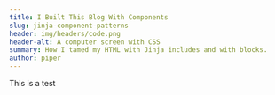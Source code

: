 ```yaml
---
title: I Built This Blog With Components
slug: jinja-component-patterns
header: img/headers/code.png
header-alt: A computer screen with CSS
summary: How I tamed my HTML with Jinja includes and with blocks.
author: piper
---
```


This is a test
